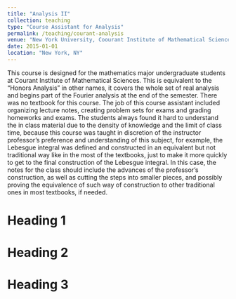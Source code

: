 ```yaml
---
title: "Analysis II"
collection: teaching
type: "Course Assistant for Analysis"
permalink: /teaching/courant-analysis
venue: "New York University, Coourant Institute of Mathematical Sciences"
date: 2015-01-01
location: "New York, NY"
---
```


This course is designed for the mathematics major undergraduate students at Courant Institute of Mathematical Sciences. This is equivalent to the “Honors Analysis” in other names, it covers the whole set of real analysis and begins part of the Fourier analysis at the end of the semester. There was no textbook for this course. The job of this course assistant included organizing lecture notes, creating problem sets for exams and grading homeworks and exams. The students always found it hard to understand the in class material due to the density of knowledge and the limit of class time, because this course was taught in discretion of the instructor professor’s preference and understanding of this subject, for example, the Lebesgue integral was defined and constructed in an equivalent but not traditional way like in the most of the textbooks, just to make it more quickly to get to the final construction of the Lebesgue integral. In this case, the notes for the class should include the advances of the professor’s construction, as well as cutting the steps into smaller pieces, and possibly proving the equivalence of such way of construction to other traditional ones in most textbooks, if needed.

Heading 1
======

Heading 2
======

Heading 3
======
